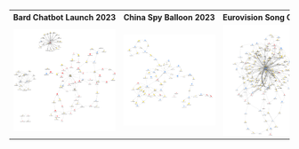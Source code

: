 <table>
  <tr>
    <th style="white-space: nowrap; width: 300px; text-align: center;">Bard Chatbot Launch 2023</th>
    <th style="white-space: nowrap; width: 300px; text-align: center;">China Spy Balloon 2023</th>
    <th style="white-space: nowrap; width: 300px; text-align: center;">Eurovision Song Contest 2023</th>
    <th style="white-space: nowrap; width: 300px; text-align: center;">Nurses Strike of 2023</th>
    <th style="white-space: nowrap; width: 300px; text-align: center;">Six Nations Rugby Tournament 2023</th>
  </tr>
  <tr>
    <td><img src="images/bard.png" width="200"></td>
    <td><img src="images/ChinaSpyBalloon.png" width="200"></td>
    <td><img src="images/Eurovision.png" width="200"></td>
    <td><img src="images/NursesStrike.png" width="200"></td>
    <td><img src="images/SixNations.png" width="200"></td>
  </tr>
</table>
